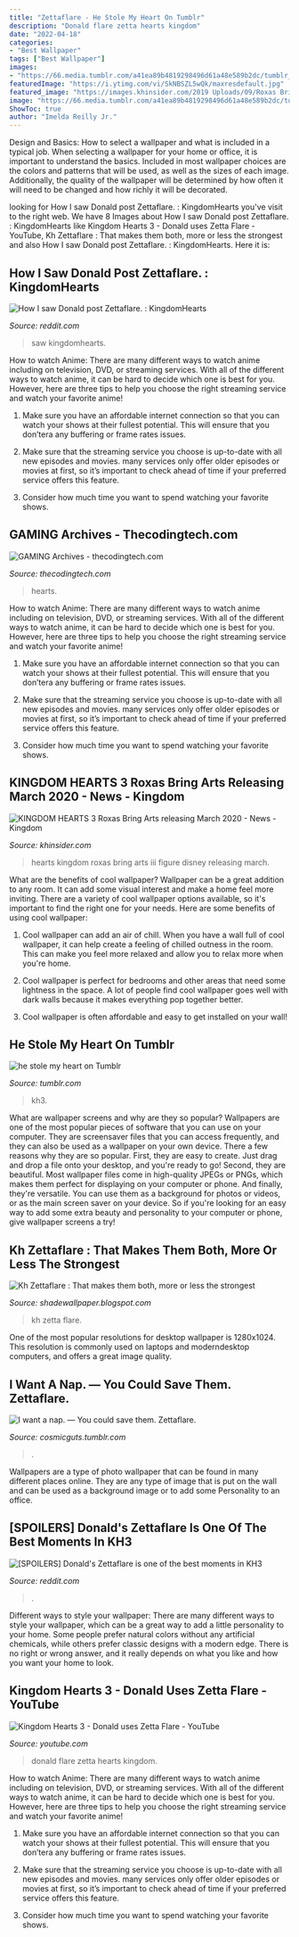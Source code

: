 ```yaml
---
title: "Zettaflare - He Stole My Heart On Tumblr"
description: "Donald flare zetta hearts kingdom"
date: "2022-04-18"
categories:
- "Best Wallpaper"
tags: ["Best Wallpaper"]
images:
- "https://66.media.tumblr.com/a41ea89b4819298496d61a48e589b2dc/tumblr_pmhe6rk53Z1tr429p_1280.jpg"
featuredImage: "https://i.ytimg.com/vi/SkNBSZL5wQk/maxresdefault.jpg"
featured_image: "https://images.khinsider.com/2019 Uploads/09/Roxas Bring Arts/05.jpg"
image: "https://66.media.tumblr.com/a41ea89b4819298496d61a48e589b2dc/tumblr_pmhe6rk53Z1tr429p_1280.jpg"
ShowToc: true
author: "Imelda Reilly Jr."
---
```



Design and Basics: How to select a wallpaper and what is included in a typical job.
When selecting a wallpaper for your home or office, it is important to understand the basics. Included in most wallpaper choices are the colors and patterns that will be used, as well as the sizes of each image. Additionally, the quality of the wallpaper will be determined by how often it will need to be changed and how richly it will be decorated.

	

		
looking for How I saw Donald post Zettaflare. : KingdomHearts you've visit to the right web. We have 8 Images about How I saw Donald post Zettaflare. : KingdomHearts like Kingdom Hearts 3 - Donald uses Zetta Flare - YouTube, Kh Zettaflare : That makes them both, more or less the strongest and also How I saw Donald post Zettaflare. : KingdomHearts. Here it is:
		
    
## How I Saw Donald Post Zettaflare. : KingdomHearts

<img loading=lazy src="https://i.redd.it/kfaufs9k5n841.jpg" onerror="this.onerror=null;this.src='https://tse4.mm.bing.net/th?id=OIP.eDFO-jW13k5c03HPb_p9qgHaKS&amp;pid=15.1';" alt="How I saw Donald post Zettaflare. : KingdomHearts">

_Source: reddit.com_

>saw kingdomhearts. 

	

How to watch Anime: There are many different ways to watch anime including on television, DVD, or streaming services.
With all of the different ways to watch anime, it can be hard to decide which one is best for you. However, here are three tips to help you choose the right streaming service and watch your favorite anime!
1. Make sure you have an affordable internet connection so that you can watch your shows at their fullest potential. This will ensure that you don’tera any buffering or frame rates issues.

2. Make sure that the streaming service you choose is up-to-date with all new episodes and movies. many services only offer older episodes or movies at first, so it’s important to check ahead of time if your preferred service offers this feature.

3. Consider how much time you want to spend watching your favorite shows.

    
## GAMING Archives - Thecodingtech.com

<img loading=lazy src="https://www.thecodingtech.com/wp-content/uploads/2021/05/Zettaflare-600x338.jpg" onerror="this.onerror=null;this.src='https://tse1.mm.bing.net/th?id=OIP.ENrmZ87wqEMnb7RTL54bhwHaEL&amp;pid=15.1';" alt="GAMING Archives - thecodingtech.com">

_Source: thecodingtech.com_

>hearts. 

	

How to watch Anime: There are many different ways to watch anime including on television, DVD, or streaming services.
With all of the different ways to watch anime, it can be hard to decide which one is best for you. However, here are three tips to help you choose the right streaming service and watch your favorite anime!
1. Make sure you have an affordable internet connection so that you can watch your shows at their fullest potential. This will ensure that you don’tera any buffering or frame rates issues.

2. Make sure that the streaming service you choose is up-to-date with all new episodes and movies. many services only offer older episodes or movies at first, so it’s important to check ahead of time if your preferred service offers this feature.

3. Consider how much time you want to spend watching your favorite shows.

    
## KINGDOM HEARTS 3 Roxas Bring Arts Releasing March 2020 - News - Kingdom

<img loading=lazy src="https://images.khinsider.com/2019 Uploads/09/Roxas Bring Arts/05.jpg" onerror="this.onerror=null;this.src='https://tse3.mm.bing.net/th?id=OIP.gIbIg6cpI3x06igeXoho2QHaHa&amp;pid=15.1';" alt="KINGDOM HEARTS 3 Roxas Bring Arts releasing March 2020 - News - Kingdom">

_Source: khinsider.com_

>hearts kingdom roxas bring arts iii figure disney releasing march. 

	

What are the benefits of cool wallpaper?
Wallpaper can be a great addition to any room. It can add some visual interest and make a home feel more inviting. There are a variety of cool wallpaper options available, so it's important to find the right one for your needs. Here are some benefits of using cool wallpaper: 
1. Cool wallpaper can add an air of chill. When you have a wall full of cool wallpaper, it can help create a feeling of chilled outness in the room. This can make you feel more relaxed and allow you to relax more when you're home. 

2. Cool wallpaper is perfect for bedrooms and other areas that need some lightness in the space. A lot of people find cool wallpaper goes well with dark walls because it makes everything pop together better. 

3. Cool wallpaper is often affordable and easy to get installed on your wall!

    
## He Stole My Heart On Tumblr

<img loading=lazy src="https://66.media.tumblr.com/a41ea89b4819298496d61a48e589b2dc/tumblr_pmhe6rk53Z1tr429p_1280.jpg" onerror="this.onerror=null;this.src='https://tse4.mm.bing.net/th?id=OIP.WTr2ExNEDS5BD6O9tiQkVwHaHa&amp;pid=15.1';" alt="he stole my heart on Tumblr">

_Source: tumblr.com_

>kh3. 

	

What are wallpaper screens and why are they so popular?
Wallpapers are one of the most popular pieces of software that you can use on your computer. They are screensaver files that you can access frequently, and they can also be used as a wallpaper on your own device. There a few reasons why they are so popular. First, they are easy to create. Just drag and drop a file onto your desktop, and you're ready to go! Second, they are beautiful. Most wallpaper files come in high-quality JPEGs or PNGs, which makes them perfect for displaying on your computer or phone. And finally, they're versatile. You can use them as a background for photos or videos, or as the main screen saver on your device. So if you're looking for an easy way to add some extra beauty and personality to your computer or phone, give wallpaper screens a try!

    
## Kh Zettaflare : That Makes Them Both, More Or Less The Strongest

<img loading=lazy src="https://i.pinimg.com/originals/3a/12/c3/3a12c3988652f5927446dcf5019ea265.gif" onerror="this.onerror=null;this.src='https://tse2.mm.bing.net/th?id=OIP.xGbneye8IRS85qhqGou-VwAAAA&amp;pid=15.1';" alt="Kh Zettaflare : That makes them both, more or less the strongest">

_Source: shadewallpaper.blogspot.com_

>kh zetta flare. 

	

One of the most popular resolutions for desktop wallpaper is 1280x1024. This resolution is commonly used on laptops and moderndesktop computers, and offers a great image quality.

    
## I Want A Nap. — You Could Save Them. Zettaflare.

<img loading=lazy src="https://64.media.tumblr.com/d32fec6b640953702a10dc23ed7a63b8/tumblr_pmjbli5JdE1r4691yo1_1280.png" onerror="this.onerror=null;this.src='https://tse2.mm.bing.net/th?id=OIP.Vqaop5cw6NMfTOZr_v3HRwHaLH&amp;pid=15.1';" alt="I want a nap. — You could save them. Zettaflare.">

_Source: cosmicguts.tumblr.com_

>. 

	



Wallpapers are a type of photo wallpaper that can be found in many different places online. They are any type of image that is put on the wall and can be used as a background image or to add some Personality to an office.

    
## [SPOILERS] Donald&#039;s Zettaflare Is One Of The Best Moments In KH3

<img loading=lazy src="https://external-preview.redd.it/r5Pg54gNmLQ96CgD-uCOBDOXj9rj8eS9nFpGDg3g8OQ.jpg?auto=webp&amp;s=1f495a3a91292d6658f3bf6361a88a52af5e6888" onerror="this.onerror=null;this.src='https://tse2.mm.bing.net/th?id=OIP.Wd1KKqQtrZfYFuNugh73cQHaFj&amp;pid=15.1';" alt="[SPOILERS] Donald&#039;s Zettaflare is one of the best moments in KH3">

_Source: reddit.com_

>. 

	

Different ways to style your wallpaper:
There are many different ways to style your wallpaper, which can be a great way to add a little personality to your home. Some people prefer natural colors without any artificial chemicals, while others prefer classic designs with a modern edge. There is no right or wrong answer, and it really depends on what you like and how you want your home to look.

    
## Kingdom Hearts 3 - Donald Uses Zetta Flare - YouTube

<img loading=lazy src="https://i.ytimg.com/vi/SkNBSZL5wQk/maxresdefault.jpg" onerror="this.onerror=null;this.src='https://tse3.mm.bing.net/th?id=OIP.iHPmwqHvi2HxKMXTEAhVfQHaEK&amp;pid=15.1';" alt="Kingdom Hearts 3 - Donald uses Zetta Flare - YouTube">

_Source: youtube.com_

>donald flare zetta hearts kingdom. 

	

How to watch Anime: There are many different ways to watch anime including on television, DVD, or streaming services.
With all of the different ways to watch anime, it can be hard to decide which one is best for you. However, here are three tips to help you choose the right streaming service and watch your favorite anime!
1. Make sure you have an affordable internet connection so that you can watch your shows at their fullest potential. This will ensure that you don’tera any buffering or frame rates issues.

2. Make sure that the streaming service you choose is up-to-date with all new episodes and movies. many services only offer older episodes or movies at first, so it’s important to check ahead of time if your preferred service offers this feature.

3. Consider how much time you want to spend watching your favorite shows.

